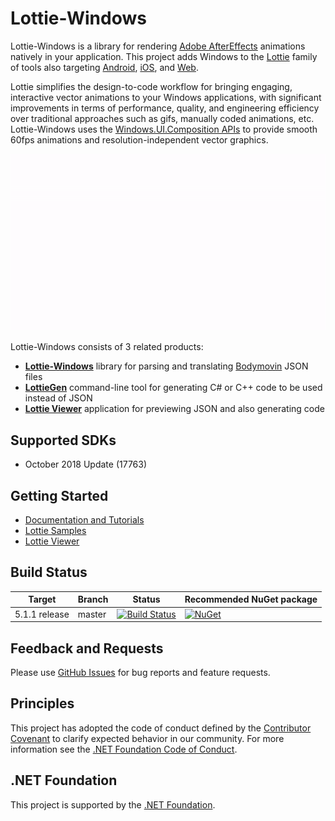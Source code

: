 # Lottie-Windows

Lottie-Windows is a library for rendering [Adobe AfterEffects](https://www.adobe.com/products/aftereffects.html) animations natively in your application. This project adds Windows to the [Lottie](http://airbnb.io/lottie/) family of tools also targeting [Android](https://github.com/airbnb/lottie-android), [iOS](https://github.com/airbnb/lottie-ios), and [Web](https://github.com/airbnb/lottie-web).

Lottie simplifies the design-to-code workflow for bringing engaging, interactive vector animations to your Windows applications, with significant improvements in terms of performance, quality, and engineering efficiency over traditional approaches such as gifs, manually coded animations, etc. Lottie-Windows uses the [Windows.UI.Composition APIs](https://docs.microsoft.com/windows/uwp/composition/visual-layer) to provide smooth 60fps animations and resolution-independent vector graphics.

![Lottie-Windows Gif](/images/LottieWindows_Intro.gif)

Lottie-Windows consists of 3 related products:
* **[Lottie-Windows](/Lottie-Windows)** library for parsing and translating [Bodymovin](https://aescripts.com/bodymovin/) JSON files
* **[LottieGen](/LottieGen)** command-line tool for generating C# or C++ code to be used instead of JSON
* **[Lottie Viewer](/LottieViewer)** application for previewing JSON and also generating code 

## <a name="supported"></a> Supported SDKs
* October 2018 Update (17763)

## <a name="documentation"></a> Getting Started
* [Documentation and Tutorials](https://aka.ms/lottiedocs)
* [Lottie Samples](https://aka.ms/lottiesamples)
* [Lottie Viewer](https://aka.ms/lottieviewer)

## Build Status
| Target | Branch | Status | Recommended NuGet package |
| ------ | ------ | ------ | ------ |
| 5.1.1 release | master | [![Build Status](https://dev.azure.com/dotnet/WindowsCommunityToolkit/_apis/build/status/Microsoft.Toolkit.Uwp.UI.Lottie?branchName=master)](https://dev.azure.com/dotnet/WindowsCommunityToolkit/_build/latest?definitionId=61&branchName=master) | [![NuGet](https://img.shields.io/nuget/v/Microsoft.Toolkit.Uwp.UI.Lottie.svg)](https://www.nuget.org/packages/Microsoft.Toolkit.Uwp.UI.Lottie/) |

## Feedback and Requests
Please use [GitHub Issues](https://github.com/windows-toolkit/Lottie-Windows/issues) for bug reports and feature requests.

## Principles
This project has adopted the code of conduct defined by the [Contributor Covenant](http://contributor-covenant.org/)
to clarify expected behavior in our community.
For more information see the [.NET Foundation Code of Conduct](http://dotnetfoundation.org/code-of-conduct).

## .NET Foundation
This project is supported by the [.NET Foundation](http://dotnetfoundation.org).
